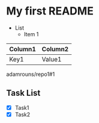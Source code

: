 # My first README

* List
  * Item 1

Column1 | Column2
------- | -------
Key1    | Value1

adamrouns/repo1#1

## Task List
- [x] Task1
- [x] Task2